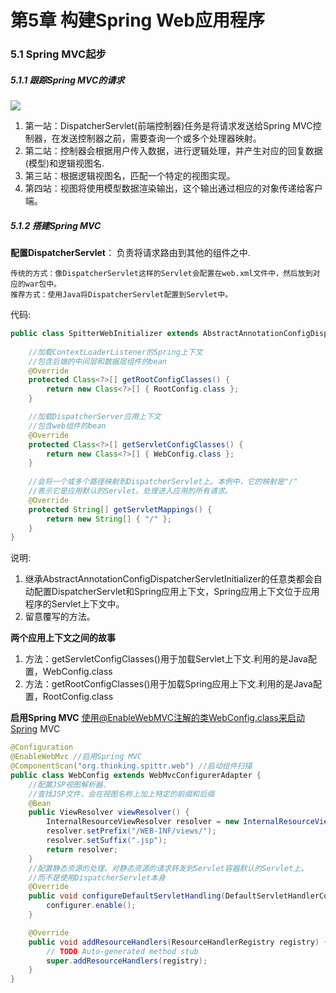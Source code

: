 # 第5章 构建Spring Web应用程序

### 5.1 Spring MVC起步
##### 5.1.1 跟踪Spring MVC的请求
![](https://github.com/thinkingfioa/spring-example/tree/master/chapter05/src/main/resources/5.1)

1. 第一站：DispatcherServlet(前端控制器)任务是将请求发送给Spring MVC控制器，在发送控制器之前，需要查询一个或多个处理器映射。
2. 第二站：控制器会根据用户传入数据，进行逻辑处理，并产生对应的回复数据(模型)和逻辑视图名.
3. 第三站：根据逻辑视图名，匹配一个特定的视图实现。
4. 第四站：视图将使用模型数据渲染输出，这个输出通过相应的对象传递给客户端。

##### 5.1.2 搭建Spring MVC
**配置DispatcherServlet**： 负责将请求路由到其他的组件之中.

```
传统的方式：像DispatcherServlet这样的Servlet会配置在web.xml文件中，然后放到对应的war包中。
推荐方式：使用Java将DispatcherServlet配置到Servlet中。
```
代码:

```java
public class SpitterWebInitializer extends AbstractAnnotationConfigDispatcherServletInitializer {
    
    //加载ContextLoaderListener的Spring上下文
    //包含后端的中间层和数据层组件的bean
    @Override
    protected Class<?>[] getRootConfigClasses() {
        return new Class<?>[] { RootConfig.class };
    }

    //加载DispatcherServer应用上下文
    //包含web组件的bean
    @Override
    protected Class<?>[] getServletConfigClasses() {
        return new Class<?>[] { WebConfig.class };
    }
    
    //会将一个或多个路径映射到DispatcherServlet上。本例中，它的映射是"/"
    //表示它是应用默认的Servlet。处理进入应用的所有请求。
    @Override
    protected String[] getServletMappings() {
        return new String[] { "/" };
    }
}
```
说明:

1. 继承AbstractAnnotationConfigDispatcherServletInitializer的任意类都会自动配置DispatcherServlet和Spring应用上下文，Spring应用上下文位于应用程序的Servlet上下文中。
2. 留意覆写的方法。

**两个应用上下文之间的故事**
1. 方法：getServletConfigClasses()用于加载Servlet上下文.利用的是Java配置，WebConfig.class
2. 方法：getRootConfigClasses()用于加载Spring应用上下文.利用的是Java配置，RootConfig.class

**启用Spring MVC**
使用@EnableWebMVC注解的类WebConfig.class来启动Spring MVC

```java
@Configuration
@EnableWebMvc //启用Spring MVC
@ComponentScan("org.thinking.spittr.web") //启动组件扫描
public class WebConfig extends WebMvcConfigurerAdapter {
    //配置JSP视图解析器.
    //查找JSP文件，会在视图名称上加上特定的前缀和后缀
    @Bean
    public ViewResolver viewResolver() {
        InternalResourceViewResolver resolver = new InternalResourceViewResolver();
        resolver.setPrefix("/WEB-INF/views/");
        resolver.setSuffix(".jsp");
        return resolver;
    }
    //配置静态资源的处理。对静态资源的请求转发到Servlet容器默认的Servlet上。
    //而不是使用DispatcherServlet本身
    @Override
    public void configureDefaultServletHandling(DefaultServletHandlerConfigurer configurer) {
        configurer.enable();
    }

    @Override
    public void addResourceHandlers(ResourceHandlerRegistry registry) {
        // TODO Auto-generated method stub
        super.addResourceHandlers(registry);
    }
}
```









